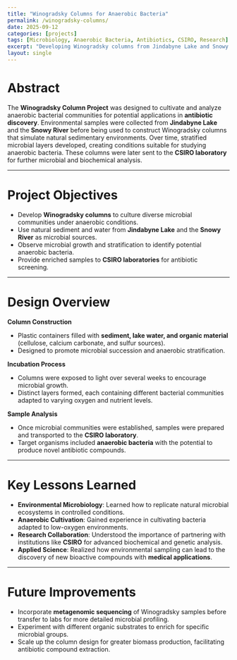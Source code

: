 ```yaml
---
title: "Winogradsky Columns for Anaerobic Bacteria"
permalink: /winogradsky-columns/
date: 2025-09-12
categories: [projects]
tags: [Microbiology, Anaerobic Bacteria, Antibiotics, CSIRO, Research]
excerpt: "Developing Winogradsky columns from Jindabyne Lake and Snowy River samples to culture anaerobic bacteria for antibiotic discovery studies."
layout: single
---
```


# Abstract  
The **Winogradsky Column Project** was designed to cultivate and analyze anaerobic bacterial communities for potential applications in **antibiotic discovery**. Environmental samples were collected from **Jindabyne Lake** and the **Snowy River** before being used to construct Winogradsky columns that simulate natural sedimentary environments. Over time, stratified microbial layers developed, creating conditions suitable for studying anaerobic bacteria. These columns were later sent to the **CSIRO laboratory** for further microbial and biochemical analysis.  

---

# Project Objectives  
- Develop **Winogradsky columns** to culture diverse microbial communities under anaerobic conditions.  
- Use natural sediment and water from **Jindabyne Lake** and the **Snowy River** as microbial sources.  
- Observe microbial growth and stratification to identify potential anaerobic bacteria.  
- Provide enriched samples to **CSIRO laboratories** for antibiotic screening.  

---

# Design Overview  
**Column Construction**  
- Plastic containers filled with **sediment, lake water, and organic material** (cellulose, calcium carbonate, and sulfur sources).  
- Designed to promote microbial succession and anaerobic stratification.  

**Incubation Process**  
- Columns were exposed to light over several weeks to encourage microbial growth.  
- Distinct layers formed, each containing different bacterial communities adapted to varying oxygen and nutrient levels.  

**Sample Analysis**  
- Once microbial communities were established, samples were prepared and transported to the **CSIRO laboratory**.  
- Target organisms included **anaerobic bacteria** with the potential to produce novel antibiotic compounds.  

---

# Key Lessons Learned  
- **Environmental Microbiology**: Learned how to replicate natural microbial ecosystems in controlled conditions.  
- **Anaerobic Cultivation**: Gained experience in cultivating bacteria adapted to low-oxygen environments.  
- **Research Collaboration**: Understood the importance of partnering with institutions like **CSIRO** for advanced biochemical and genetic analysis.  
- **Applied Science**: Realized how environmental sampling can lead to the discovery of new bioactive compounds with **medical applications**.  

---

# Future Improvements  
- Incorporate **metagenomic sequencing** of Winogradsky samples before transfer to labs for more detailed microbial profiling.  
- Experiment with different organic substrates to enrich for specific microbial groups.  
- Scale up the column design for greater biomass production, facilitating antibiotic compound extraction.  
